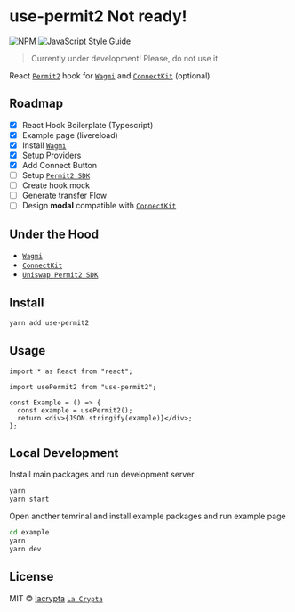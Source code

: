 # use-permit2 Not ready!

[![NPM](https://img.shields.io/npm/v/use-permit2.svg)](https://www.npmjs.com/package/use-permit2) [![JavaScript Style Guide](https://img.shields.io/badge/code_style-standard-brightgreen.svg)](https://standardjs.com)

> Currently under development! Please, do not use it

React [`Permit2`](https://docs.uniswap.org/contracts/permit2/overview) hook for [`Wagmi`](https://wagmi.sh/) and [`ConnectKit`](https://docs.family.co/connectkit) (optional)

## Roadmap

- [x] React Hook Boilerplate (Typescript)
- [x] Example page (livereload)
- [x] Install [`Wagmi`](https://wagmi.sh/)
- [x] Setup Providers
- [x] Add Connect Button
- [ ] Setup [`Permit2 SDK`](https://www.npmjs.com/package/@uniswap/permit2-sdk)
- [ ] Create hook mock
- [ ] Generate transfer Flow
- [ ] Design **modal** compatible with [`ConnectKit`](https://docs.family.co/connectkit)

## Under the Hood

- [`Wagmi`](https://wagmi.sh/)
- [`ConnectKit`](https://docs.family.co/connectkit)
- [`Uniswap Permit2 SDK`](https://www.npmjs.com/package/@uniswap/permit2-sdk)

## Install

```bash
yarn add use-permit2
```

## Usage

```tsx
import * as React from "react";

import usePermit2 from "use-permit2";

const Example = () => {
  const example = usePermit2();
  return <div>{JSON.stringify(example)}</div>;
};
```

## Local Development

Install main packages and run development server

```bash
yarn
yarn start
```

Open another temrinal and install example packages and run example page

```bash
cd example
yarn
yarn dev
```

## License

MIT © [lacrypta](https://github.com/lacrypta) [`La Crypta`](https://lacrypta.com.ar)
